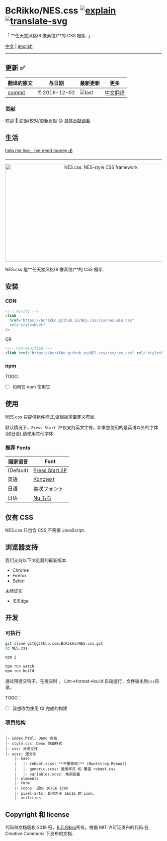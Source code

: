 # BcRikko/NES.css [![explain]][source] [![translate-svg]][translate-list]

<!-- [![size-img]][size] -->

[explain]: http://llever.com/explain.svg
[source]: https://github.com/chinanf-boy/Source-Explain
[translate-svg]: http://llever.com/translate.svg
[translate-list]: https://github.com/chinanf-boy/chinese-translate-list
[size-img]: https://packagephobia.now.sh/badge?p=Name
[size]: https://packagephobia.now.sh/result?p=Name

「 **任天堂风格(8 像素位)**的 CSS 框架. 」

[中文](./readme.md) | [english](https://github.com/BcRikko/NES.css)

---

## 更新 ✅

<!-- doc-templite START generated -->
<!-- repo = 'BcRikko/NES.css' -->
<!-- commit = '32abcde4b6df780800ff9712ca89aefc6c08418b' -->
<!-- time = '2018-12-02' -->
翻译的原文 | 与日期 | 最新更新 | 更多
---|---|---|---
[commit] | ⏰ 2018-12-02 | ![last] | [中文翻译][translate-list]

[last]: https://img.shields.io/github/last-commit/BcRikko/NES.css.svg
[commit]: https://github.com/BcRikko/NES.css/tree/32abcde4b6df780800ff9712ca89aefc6c08418b

<!-- doc-templite END generated -->

### 贡献

欢迎 👏 勘误/校对/更新贡献 😊 [具体贡献请看](https://github.com/chinanf-boy/chinese-translate-list#贡献)

## 生活

[help me live , live need money 💰](https://github.com/chinanf-boy/live-need-money)

---

<div align="center">
  <a href="https://bcrikko.github.io/NES.css/" target="_blank"><img src="https://user-images.githubusercontent.com/5305599/49061716-da649680-f254-11e8-9a89-d95a7407ec6a.png" alt="NES.css: NES-style  CSS framework" style="max-width:100%;" width="600" height="315"></a>

</div>

NES.css 是**任天堂风格(8 像素位)**的 CSS 框架.

## 安装

### CDN

```html
<!-- minify -->
<link
  href="https://bcrikko.github.io/NES.css/css/nes.min.css"
  rel="stylesheet"
/>
```

OR

```html
<!-- non-minified -->
<link href="https://bcrikko.github.io/NES.css/css/nes.css" rel="stylesheet" />
```

### npm

TODO:

- [ ] 如何在 npm 使用它

## 使用

NES.css 只提供组件样式,请根据需要定义布局.

默认情况下，`Press Start 2P`仅支持英文字符，如果您使用的是英语以外的字体(如日语),请使用其他字体.

### 推荐 Fonts

| 国家语言  | Font                                                               |
| --------- | ------------------------------------------------------------------ |
| (Default) | [Press Start 2P](https://fonts.google.com/specimen/Press+Start+2P) |
| 英语   | [Kongtext](https://www.dafont.com/kongtext.font)                   |
| 日语  | [美咲フォント](http://www.geocities.jp/littlimi/misaki.htm)        |
| 日语  | [Nu もち](http://kokagem.sakura.ne.jp/font/mochi/)                 |

## 仅有 CSS

NES.css 只包含 CSS,不需要 JavaScript.

## 浏览器支持

我们支持以下浏览器的最新版本.

- Chrome
- Firefox
- Safari

未经证实

- IE/Edge

## 开发

### 可执行

```sh
git clone git@github.com:BcRikko/NES.css.git
cd NES.css

npm i

npm run watch
npm run build
```

通过预提交钩子，在提交时 ， Lint→format→build 自动运行，文件输出到`css`目录。

TODO：

- [ ] 我想改为使用 CI 完成的构建

### 项目结构

```
.
|- index.html: Demo 页面
|- style.css: Demo 页面样式
|- css: 分发文件
|- scss: 源文件
    |- base
    |   |- reboot.scss: **不要修改!** (Bootstrap Reboot)
    |   |- generic.scss: 通用样式 和 覆盖 reboot.css
    |   |- variables.scss: 常用变量
    |- elements
    |- form
    |- icons: 提供 16x16 icon
    |- pixel-arts: 其他大于 16x16 的 icon.
    |- utilities
```

## Copyright 和 license

代码和文档版权 2018 归，[B.C.Rikko](https://github.com/BcRikko)所有。根据 MIT 许可证发布的代码.在 Creative Commons 下发布的文档.
